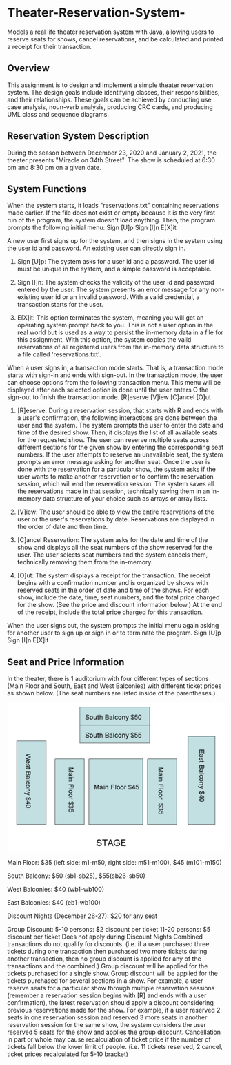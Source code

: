 # Theater-Reservation-System-
Models a real life theater reservation system with Java, allowing users to reserve seats for shows, cancel reservations, and be calculated and printed a receipt for their transaction.

Overview
-----------------------------------
This assignment is to design and implement a simple theater reservation system. The design goals include identifying classes, their responsibilities, and their relationships. These goals can be achieved by conducting use case analysis, noun-verb analysis, producing CRC cards, and producing UML class and sequence diagrams.

Reservation System Description
-----------------------------------
During the season between December 23, 2020 and January 2, 2021, the theater presents "Miracle on 34th Street". The show is scheduled at 6:30 pm and 8:30 pm on a given date.

System Functions
-----------------------------------
When the system starts, it loads "reservations.txt" containing reservations made earlier. If the file does not exist or empty because it is the very first run of the program, the system doesn't load anything.
Then, the program prompts the following initial menu:
Sign [U]p   Sign [I]n   E[X]it
 
A new user first signs up for the system, and then signs in the system using the user id and password. An existing user can directly sign in.

1. Sign [U]p: The system asks for a user id and a password. The user id must be unique in the system, and a simple password is acceptable.

2. Sign [I]n: The system checks the validity of the user id and password entered by the user. The system presents an error message for any non-existing user id or an invalid password. With a valid credential, a transaction starts for the user.

3. E[X]it: This option terminates the system, meaning you will get an operating system prompt back to you. This is not a user option in the real world but is used as a way to persist the in-memory data in a file for this assignment. With this option, the system copies the valid reservations of all registered users from the in-memory data structure to a file called 'reservations.txt'.

When a user signs in, a transaction mode starts. That is, a transaction mode starts with sign-in and ends with sign-out. In the transaction mode, the user can choose options from the following transaction menu. This menu will be displayed after each selected option is done until the user enters O the sign-out to finish the transaction mode.
[R]eserve    [V]iew    [C]ancel    [O]ut     
 
1. [R]eserve: During a reservation session, that starts with R and ends with a user's confirmation, the following interactions are done between the user and the system. The system prompts the user to enter the date and time of the desired show. Then, it displays the list of all available seats for the requested show. The user can reserve multiple seats across different sections for the given show by entering the corresponding seat numbers. If the user attempts to reserve an unavailable seat, the system prompts an error message asking for another seat. Once the user is done with the reservation for a particular show, the system asks if the user wants to make another reservation or to confirm the reservation session, which will end the reservation session. The system saves all the reservations made in that session, technically saving them in an in-memory data structure of your choice such as arrays or array lists.

2. [V]iew: The user should be able to view the entire reservations of the user or the user's reservations by date. Reservations are displayed in the order of date and then time.

3. [C]ancel Reservation: The system asks for the date and time of the show and displays all the seat numbers of the show reserved for the user. The user selects seat numbers and the system cancels them, technically removing them from the in-memory.

4. [O]ut: The system displays a receipt for the transaction. The receipt begins with a confirmation number and is organized by shows with reserved seats in the order of date and time of the shows. For each show, include the date, time, seat numbers, and the total price charged for the show. (See the price and discount information below.) At the end of the receipt, include the total price charged for this transaction.

When the user signs out, the system prompts the initial menu again asking for another user to sign up or sign in or to terminate the program.
Sign [U]p   Sign [I]n   E[X]it

Seat and Price Information
-----------------------------------
In the theater, there is 1 auditorium with four different types of sections (Main Floor and South, East and West Balconies) with different ticket prices as shown below. (The seat numbers are listed inside of the parentheses.)

![Auditorium](Auditorium.png)

Main Floor: $35 (left side: m1-m50, right side: m51-m100), $45 (m101-m150)

South Balcony: $50 (sb1-sb25), $55(sb26-sb50)

West Balconies: $40 (wb1-wb100)

East Balconies: $40 (eb1-wb100)

Discount Nights (December 26-27): $20 for any seat

Group Discount:
5-10 persons: $2 discount per ticket
11-20 persons: $5 discount per ticket
Does not apply during Discount Nights
Combined transactions do not qualify for discounts. (i.e. if a user purchased three tickets during one transaction then purchased two more tickets during another transaction, then no group discount is applied for any of the transactions and the combined.)
Group discount will be applied for the tickets purchased for a single show.
Group discount will be applied for the tickets purchased for several sections in a show. For example, a user reserve seats for a particular show through multiple reservation sessions (remember a reservation session begins with [R] and ends with a user confirmation), the latest reservation should apply a discount considering previous reservations made for the show. For example, if a user reserved 2 seats in one reservation session and reserved 3 more seats in another reservation session for the same show, the system considers the user reserved 5 seats for the show and applies the group discount.
Cancellation in part or whole may cause recalculation of ticket price if the number of tickets fall below the lower limit of people. (i.e. 11 tickets reserved, 2 cancel, ticket prices recalculated for 5-10 bracket)

